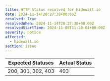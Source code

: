 ```yaml
---
title: HTTP Status resolved for hidewall.io
date: 2024-11-14T20:27:38+00:00Z
resolved: True
resolvedWhen: 2024-11-14T20:27:38+00:00Z
resolvedStartTime: 2024-11-08T11:28:04+00:00Z
severity: notice
affected:
  - hidewall.io
section: issue
---
```


| Expected Statuses | Actual Status  |
|-------------------|----------------|
| 200, 301, 302, 403 | 403 |
